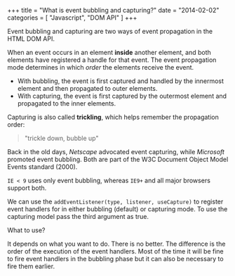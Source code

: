 +++
title = "What is event bubbling and capturing?"
date = "2014-02-02"
categories = [
    "Javascript",
    "DOM API"
]
+++

Event bubbling and capturing are two ways of event propagation in the HTML DOM API.

<!--more-->

When an event occurs in an element **inside** another element, and both elements have registered a handle for that event. The event propagation mode determines in which *order* the elements receive the event.

*	With bubbling, the event is first captured and handled by the innermost element and then propagated to outer elements.
*	With capturing, the event is first captured by the outermost element and propagated to the inner elements.

Capturing is also called **trickling**, which helps remember the propagation order:

> "trickle down, bubble up"

Back in the old days, *Netscape* advocated event capturing, while *Microsoft* promoted event bubbling. Both are part of the W3C Document Object Model Events standard (2000).

`IE < 9` uses only event bubbling, whereas `IE9+` and all major browsers support both. 

We can use the `addEventListener(type, listener, useCapture)` to register event handlers for in either bubbling (default) or capturing mode. To use the capturing model pass the third argument as true.

<script async src="//jsfiddle.net/qetr1ck/2chdLb0d/1/embed/result,js,html,css/dark/"></script>

What to use?

It depends on what you want to do. There is no better. The difference is the order of the execution of the event handlers. Most of the time it will be fine to fire event handlers in the bubbling phase but it can also be necessary to fire them earlier.